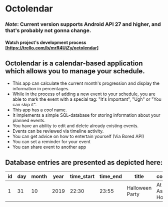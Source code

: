 # Octolendar
### *Note*: Current version supports Android API 27 and higher, and that's probably not gonna change.

#### Watch project's development process [https://trello.com/b/mrR4UjZy/octolendar]

Octolendar is a calendar-based application which allows you to manage your schedule.
-
* This app can calculate the current month's progression and display the information in percentages.
* While in the process of adding a new event to your schedule, you are able to mark the event with a special tag: "It's Important", "Ugh" or "You can skip it".
* This app has a *cool* name.
* It implements a simple SQL-database for storing information about your planned events.
* You have an ability to edit and delete already existing events.
* Events can be reviewed via timeline activity.
* You can get advice on how to entertain yourself (Via Bored API)
* You can set a reminder for your event
* You can share event to another app

## Database entries are presented as depicted here:

| id  | day | month | year | time_start| time_end | title | comment | urgency | completed |
| ------------- | ------------- | -------------  | ------------- | ------------- | ------------- | ------------- | ------------- |------------- |------------- |
| 1 | 31 | 10 | 2019 | 22:30 | 23:55| Halloween Party| At Ashley's House | It's important| 0 |
